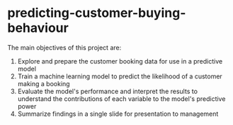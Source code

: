 # predicting-customer-buying-behaviour
The main objectives of this project are:
1. Explore and prepare the customer booking data for use in a predictive model
2. Train a machine learning model to predict the likelihood of a customer making a booking
3. Evaluate the model's performance and interpret the results to understand the contributions of each variable to the model's predictive power
4. Summarize findings in a single slide for presentation to management
